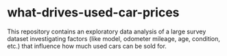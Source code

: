 # what-drives-used-car-prices
This repository contains an exploratory data analysis of a large survey dataset investigating factors (like model, odometer mileage, age, condition, etc.) that influence how much used cars can be sold for.
